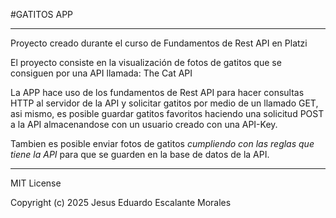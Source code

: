 #GATITOS APP

***

Proyecto creado durante el curso de Fundamentos de Rest API en Platzi

El proyecto consiste en la visualización de fotos de gatitos que se consiguen
por una API llamada: The Cat API

La APP hace uso de los fundamentos de Rest API para hacer consultas HTTP al servidor
de la API y solicitar gatitos por medio de un llamado GET, asi mismo, es posible
guardar gatitos favoritos haciendo una solicitud POST a la API almacenandose con un
usuario creado con una API-Key.

Tambien es posible enviar fotos de gatitos *cumpliendo con las reglas que tiene la API*
para que se guarden en la base de datos de la API.

***

MIT License

Copyright (c) 2025 Jesus Eduardo Escalante Morales

